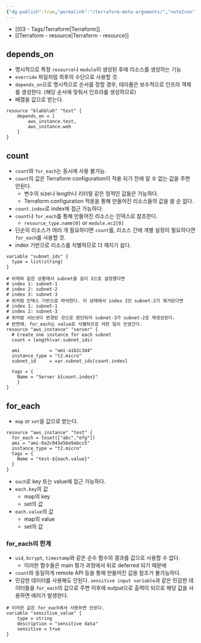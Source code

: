 ```yaml
---
{"dg-publish":true,"permalink":"/terraform-meta-arguments/","noteIcon":""}
---
```


- [[03 - Tags/Terraform\|Terraform]]
- [[Terraform - resource\|Terraform - resource]]

## depends_on
- 명시적으로 특정 `resource`나 `module`이 생성된 후에 리소스를 생성하는 기능
- `override` 파일처럼 최후의 수단으로 사용할 것.
- `depends_on`으로 명시적으로 순서를 정할 경우, 테라폼은 보수적으로 인프라 객체를 생성한다. (해당 순서에 맞춰서 인프라를 생성하므로)
- 배열을 값으로 받는다.
``` hcl
resource "blahblah" "test" {
	depends_on = [
		aws_instance.test,
		aws_instance.web
	]
}
```
## count
- `count`와 `for_each`는 동시에 사용 불가능.
- `count`의 값은 Terraform configuration이 적용 되기 전에 알 수 없는 값을 주면 안된다.
	- 변수의 size나 length나 리터럴 같은 정적인 값들은 가능하다.
	- Terraform configuration 적용을 통해 만들어진 리소스들의 값을 쓸 순 없다.
- `count.index`로 index에 접근 가능하다.
- `count`나 `for_each`를 통해 만들어진 리소스는 인덱스로 참조한다.
	- `resource_type.name[0]` or `module.ec2[0]`
- 단순히 리소스가 여러 개 필요하다면 `count`를, 리소스 간에 개별 설정이 필요하다면 `for_each`를 사용할 것.
- index 기반으로 리소스를 식별하므로 더 깨지기 쉽다.
``` hcl
variable "subnet_ids" {
  type = list(string)
}

# 아래와 같은 상황에서 subnet을 길이 3으로 설정했다면
# index 1: subnet-1
# index 2: subnet-2
# index 3: subnet-3
# 위처럼 인덱스 기반으로 파악한다. 이 상태에서 index 2인 subnet-2가 제거된다면
# index 1: subnet-1
# index 2: subnet-3 
# 위처럼 서브넷이 변경된 것으로 판단되어 subnet-3가 subnet-2로 재생성된다.
# 반면에, for_each는 value로 식별하므로 저런 일이 안생긴다.
resource "aws_instance" "server" {
  # Create one instance for each subnet
  count = length(var.subnet_ids)

  ami           = "ami-a1b2c3d4"
  instance_type = "t2.micro"
  subnet_id     = var.subnet_ids[count.index]

  tags = {
    Name = "Server ${count.index}"
	}
}
```
## for_each
- `map` or `set`을 값으로 받는다.
``` hcl
resource "aws_instance" "test" {
  for_each = toset(["abc","efg"])
  ami = "ami-0a2c043e56e9abcc5" 
  instance_type = "t2.micro"
  tags = {
    Name = "test-${each.value}"
  }
}
```
- `each`로 key 또는 value에 접근 가능하다. 
- `each.key`의 값
	- map의 key
	- set의 값
- `each.value`의 값
	- map의 value
	- set의 값
### for_each의 한계
- `uid`, `bcrypt`, `timestamp`와 같은 순수 함수의 결과를 값으로 사용할 수 없다.
	- 이러한 함수들은 main 평가 과정에서 뒤로 deferred 되기 때문에
- `count`와 동일하게 remote API 등을 통해 만들어진 값을 참조가 불가능하다.
- 민감한 데이터를 사용해도 안된다. `sensitive input variable`과 같은 민감한 데이터들을 `for_each`의 값으로 주면 이후에 output으로 출력이 되므로 해당 값을 사용하면 에러가 발생한다.
```
# 이러한 값은 for_each에서 사용하면 안된다.
variable "sensitive_value" {
	type = string
	description = "sensitive data"
	sensitive = true 
}
```